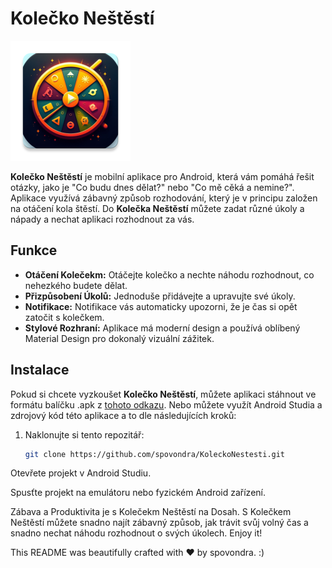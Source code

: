 # Kolečko Neštěstí

![Kolečko Neštěstí](/app/src/main/res/mipmap-xxxhdpi/ic_launcher.webp)

**Kolečko Neštěstí** je mobilní aplikace pro Android, která vám pomáhá řešit otázky, jako je "Co budu dnes dělat?" nebo "Co mě cěká a nemine?". Aplikace využívá zábavný způsob rozhodování, který je v principu založen na otáčení kola štěstí. Do **Kolečka Neštěstí** můžete zadat různé úkoly a nápady a nechat aplikaci rozhodnout za vás.

## Funkce

- **Otáčení Kolečekm:** Otáčejte kolečko a nechte náhodu rozhodnout, co nehezkého budete dělat.
- **Přizpůsobení Úkolů:** Jednoduše přidávejte a upravujte své úkoly.
- **Notifikace:** Notifikace vás automaticky upozorni, že je čas si opět zatočit s kolečkem.
- **Stylové Rozhraní:** Aplikace má moderní design a používá oblíbený Material Design pro dokonalý vizuální zážitek.

## Instalace

Pokud si chcete vyzkoušet **Kolečko Neštěstí**, můžete aplikaci stáhnout ve formátu balíčku .apk z [tohoto odkazu](https://github.com/spovondra/KoleckoNestesti.git). Nebo můžete využít Android Studia a zdrojový kód této aplikace a to dle následujících kroků:

1. Naklonujte si tento repozitář:

   ```bash
   git clone https://github.com/spovondra/KoleckoNestesti.git
Otevřete projekt v Android Studiu.

Spusťte projekt na emulátoru nebo fyzickém Android zařízení.

Zábava a Produktivita je s Kolečekm Neštěstí na Dosah.
S Kolečkem Neštěstí můžete snadno najít zábavný způsob, jak trávit svůj volný čas a snadno nechat náhodu rozhodnout o svých úkolech. Enjoy it!

This README was beautifully crafted with ❤ by spovondra. :)
